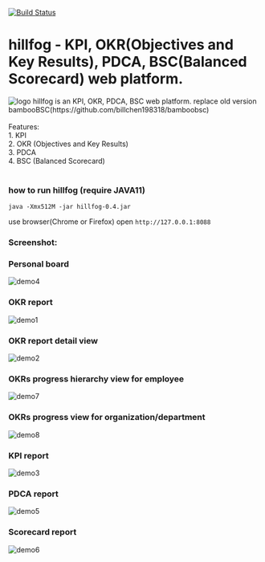 [![Build Status](https://travis-ci.org/billchen198318/hillfog.svg?branch=master)](https://travis-ci.org/billchen198318/hillfog)

# hillfog - KPI, OKR(Objectives and Key Results), PDCA, BSC(Balanced Scorecard) web platform.
<img alt="logo" src="https://raw.githubusercontent.com/billchen198318/hillfog/master/core-app/resources/static/images/logo.png">
hillfog is an KPI, OKR, PDCA, BSC web platform. replace old version bambooBSC(https://github.com/billchen198318/bamboobsc)

<br>
<br>
Features:<br>
1. KPI<br>
2. OKR (Objectives and Key Results)<br>
3. PDCA<br>
4. BSC (Balanced Scorecard)<br>
<br>



### how to run hillfog (require JAVA11)
`java -Xmx512M -jar hillfog-0.4.jar`

use browser(Chrome or Firefox) open `http://127.0.0.1:8088`

### Screenshot: 

### Personal board
<img alt="demo4" src="https://raw.githubusercontent.com/billchen198318/hillfog/master/doc/P04.png">

### OKR report
<img alt="demo1" src="https://raw.githubusercontent.com/billchen198318/hillfog/master/doc/P01.png">

### OKR report detail view
<img alt="demo2" src="https://raw.githubusercontent.com/billchen198318/hillfog/master/doc/P02.png">

### OKRs progress hierarchy view for employee
<img alt="demo7" src="https://raw.githubusercontent.com/billchen198318/hillfog/master/doc/P07.png">

### OKRs progress view for organization/department
<img alt="demo8" src="https://raw.githubusercontent.com/billchen198318/hillfog/master/doc/P08.png">

### KPI report
<img alt="demo3" src="https://raw.githubusercontent.com/billchen198318/hillfog/master/doc/P03.png">

### PDCA report
<img alt="demo5" src="https://raw.githubusercontent.com/billchen198318/hillfog/master/doc/P05.png">

### Scorecard report
<img alt="demo6" src="https://raw.githubusercontent.com/billchen198318/hillfog/master/doc/P06.png">
